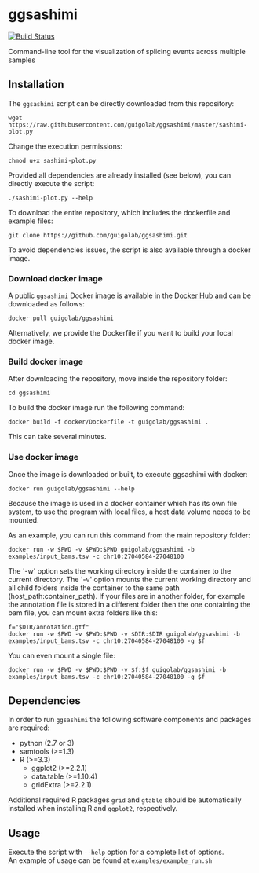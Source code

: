 # ggsashimi

[![Build Status](https://travis-ci.org/guigolab/ggsashimi.svg?branch=master)](https://travis-ci.org/guigolab/ggsashimi)

Command-line tool for the visualization of splicing events across multiple samples

## Installation

The `ggsashimi` script can be directly downloaded from this repository:
```
wget https://raw.githubusercontent.com/guigolab/ggsashimi/master/sashimi-plot.py
```
Change the execution permissions:
```
chmod u+x sashimi-plot.py
```
Provided all dependencies are already installed (see below), you can directly execute the script:
```
./sashimi-plot.py --help
```
To download the entire repository, which includes the dockerfile and example files:
```
git clone https://github.com/guigolab/ggsashimi.git
```

To avoid dependencies issues, the script is also available through a docker image.

### Download docker image

A public `ggsashimi` Docker image is available in the [Docker Hub](https://hub.docker.com/r/guigolab/ggsashimi/) and can be downloaded as follows:
```
docker pull guigolab/ggsashimi
```
Alternatively, we provide the Dockerfile if you want to build your local docker image.


### Build docker image
After downloading the repository, move inside the repository folder:
```
cd ggsashimi
```
To build the docker image run the following command:
```
docker build -f docker/Dockerfile -t guigolab/ggsashimi .
```
This can take several minutes. 


### Use docker image
Once the image is downloaded or built, to execute ggsashimi with docker:
```
docker run guigolab/ggsashimi --help
```
Because the image is used in a docker container which has its own file system, to use the program with local files, a host data volume needs to be mounted.

As an example, you can run this command from the main repository folder:
```
docker run -w $PWD -v $PWD:$PWD guigolab/ggsashimi -b examples/input_bams.tsv -c chr10:27040584-27048100
```
The '-w' option sets the working directory inside the container to the current directory.
The '-v' option mounts the current working directory and all child folders inside the container to the same path (host_path:container_path).
If your files are in another folder, for example the annotation file is stored in a different folder then the one containing the bam file, you can mount extra folders like this:
```
f="$DIR/annotation.gtf"
docker run -w $PWD -v $PWD:$PWD -v $DIR:$DIR guigolab/ggsashimi -b examples/input_bams.tsv -c chr10:27040584-27048100 -g $f
```
You can even mount a single file:
```
docker run -w $PWD -v $PWD:$PWD -v $f:$f guigolab/ggsashimi -b examples/input_bams.tsv -c chr10:27040584-27048100 -g $f
```

## Dependencies

In order to run `ggsashimi` the following software components and packages are required:

- python (2.7 or 3)
- samtools (>=1.3)
- R (>=3.3)
  - ggplot2 (>=2.2.1)
  - data.table (>=1.10.4)
  - gridExtra (>=2.2.1)   

Additional required R packages `grid` and `gtable` should be automatically installed when installing R and `ggplot2`, respectively.

## Usage
Execute the script with `--help` option for a complete list of options.  
An example of usage can be found at `examples/example_run.sh`
